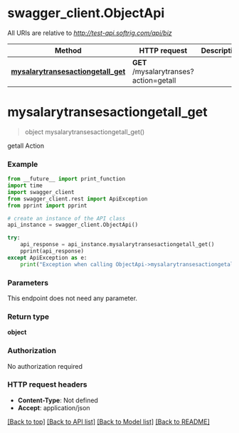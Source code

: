 # swagger_client.ObjectApi

All URIs are relative to *http://test-api.softrig.com/api/biz*

Method | HTTP request | Description
------------- | ------------- | -------------
[**mysalarytransesactiongetall_get**](ObjectApi.md#mysalarytransesactiongetall_get) | **GET** /mysalarytranses?action&#x3D;getall | 

# **mysalarytransesactiongetall_get**
> object mysalarytransesactiongetall_get()



getall Action

### Example
```python
from __future__ import print_function
import time
import swagger_client
from swagger_client.rest import ApiException
from pprint import pprint

# create an instance of the API class
api_instance = swagger_client.ObjectApi()

try:
    api_response = api_instance.mysalarytransesactiongetall_get()
    pprint(api_response)
except ApiException as e:
    print("Exception when calling ObjectApi->mysalarytransesactiongetall_get: %s\n" % e)
```

### Parameters
This endpoint does not need any parameter.

### Return type

**object**

### Authorization

No authorization required

### HTTP request headers

 - **Content-Type**: Not defined
 - **Accept**: application/json

[[Back to top]](#) [[Back to API list]](../README.md#documentation-for-api-endpoints) [[Back to Model list]](../README.md#documentation-for-models) [[Back to README]](../README.md)

